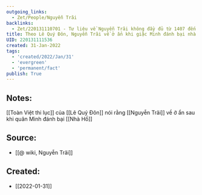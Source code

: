 ```yaml
---
outgoing_links:
  - Zet/People/Nguyễn Trãi
backlinks:
  - Zet/220131110701 - Tư liệu về Nguyễn Trãi không đầy đủ từ 1407 đến khi gia nhập Lam Sơn
title: Theo Lê Quý Đôn, Nguyễn Trãi về ở ẩn khi giặc Minh đánh bại nhà Hồ
UID: 220131111536
created: 31-Jan-2022
tags:
  - 'created/2022/Jan/31'
  - 'evergreen'
  - 'permanent/fact'
publish: True
---
```

## Notes:
[[Toàn Việt thi lục]] của [[Lê Quý Đôn]] nói rằng [[Nguyễn Trãi]] về ở ẩn sau khi quân Minh đánh bại [[Nhà Hồ]]

## Source:
- [[@ wiki, Nguyễn Trãi]]


## Created:
- [[2022-01-31]]
